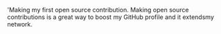  'Making my first open source 
contribution. Making open source contributions is a great way to boost my GitHub 
profile and it extendsmy network.
